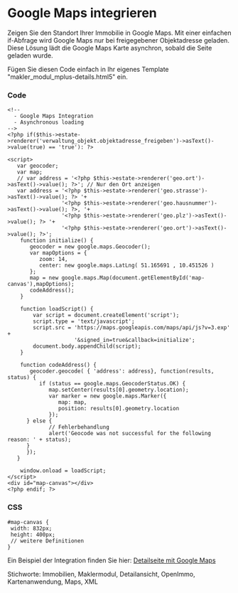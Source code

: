 # Google Maps integrieren

Zeigen Sie den Standort Ihrer Immobilie in Google Maps. Mit einer einfachen if-Abfrage wird Google Maps nur bei freigegebener Objektadresse geladen. Diese Lösung lädt die Google Maps Karte asynchron, sobald die Seite geladen wurde.

Fügen Sie diesen Code einfach in Ihr eigenes Template "makler_modul_mplus-details.html5" ein.

### Code

```
<!--
  - Google Maps Integration
  - Asynchronous loading
-->
<?php if($this->estate->renderer('verwaltung_objekt.objektadresse_freigeben')->asText()->value(true) == 'true'): ?>

<script>
   var geocoder;
   var map;
   // var address = '<?php $this->estate->renderer('geo.ort')->asText()->value(); ?>'; // Nur den Ort anzeigen
   var address = '<?php $this->estate->renderer('geo.strasse')->asText()->value(); ?> '+
                 '<?php $this->estate->renderer('geo.hausnummer')->asText()->value(); ?>, '+
                 '<?php $this->estate->renderer('geo.plz')->asText()->value(); ?> '+
                 '<?php $this->estate->renderer('geo.ort')->asText()->value(); ?>';
    function initialize() {
       geocoder = new google.maps.Geocoder();
       var mapOptions = {
          zoom: 14,
          center: new google.maps.LatLng( 51.165691 , 10.451526 )
       };
       map = new google.maps.Map(document.getElementById('map-canvas'),mapOptions);
       codeAddress();
    }
		
    function loadScript() {
        var script = document.createElement('script');
        script.type = 'text/javascript';
        script.src = 'https://maps.googleapis.com/maps/api/js?v=3.exp' +
                     '&signed_in=true&callback=initialize';
        document.body.appendChild(script);
    }
		
    function codeAddress() {
       geocoder.geocode( { 'address': address}, function(results, status) {
          if (status == google.maps.GeocoderStatus.OK) {
             map.setCenter(results[0].geometry.location);
             var marker = new google.maps.Marker({
                map: map,
                position: results[0].geometry.location
             });
	  } else {
             // Fehlerbehandlung
             alert('Geocode was not successful for the following reason: ' + status);
	  }
      });
   }
		
    window.onload = loadScript;
</script>
<div id="map-canvas"></div>
<?php endif; ?>
```

### CSS

```
#map-canvas {
 width: 832px;
 height: 400px;
 // weitere Definitionen
}
```

Ein Beispiel der Integration finden Sie hier: [Detailseite mit Google Maps](http://www.maklermodul.de/immobilien/expose/traumhaft-ruhig-wohnen-und-sich-wohlfuehlen.html) 

Stichworte: Immobilien, Maklermodul, Detailansicht, OpenImmo, Kartenanwendung, Maps, XML